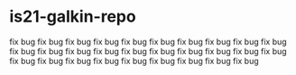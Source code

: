 # is21-galkin-repo
fix bug fix bug fix bug fix bug fix bug fix bug fix bug fix bug fix bug fix bug fix bug fix bug fix bug fix bug fix bug fix bug fix bug fix bug fix bug fix bug fix bug fix bug fix bug fix bug fix bug fix bug fix bug fix bug fix bug 
